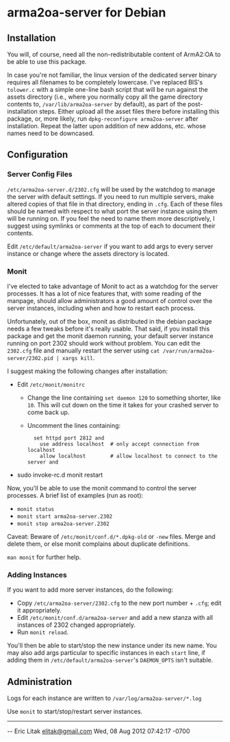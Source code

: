 arma2oa-server for Debian
=========================

## Installation
You will, of course, need all the non-redistributable content of ArmA2:OA to be
able to use this package.

In case you're not familiar, the linux version of the dedicated server binary
requires all filenames to be completely lowercase. I've replaced BIS's `tolower.c`
with a simple one-line bash script that will be run against the assets
directory (i.e., where you normally copy all the game directory contents to,
`/var/lib/arma2oa-server` by default), as part of the post-installation steps.
Either upload all the asset files there before installing this package, or,
more likely, run `dpkg-reconfigure arma2oa-server` after installation. Repeat
the latter upon addition of new addons, etc. whose names need to be downcased.

## Configuration

### Server Config Files
`/etc/arma2oa-server.d/2302.cfg` will be used by the watchdog to manage the
server with default settings. If you need to run multiple servers, make altered
copies of that file in that directory, ending in `.cfg`. Each of these files
should be named with respect to what port the server instance using them will
be running on. If you feel the need to name them more descriptively, I suggest
using symlinks or comments at the top of each to document their contents.

Edit `/etc/default/arma2oa-server` if you want to add args to every server
instance or change where the assets directory is located.

### Monit
I've elected to take advantage of Monit to act as a watchdog for the server
processes. It has a lot of nice features that, with some reading of the
manpage, should allow administrators a good amount of control over the server
instances, including when and how to restart each process.

Unfortunately, out of the box, monit as distributed in the debian package needs
a few tweaks before it's really usable. That said, if you install this package
and get the monit daemon running, your default server instance running on port
2302 should work without problem. You can edit the `2302.cfg` file and manually
restart the server using `cat /var/run/arma2oa-server/2302.pid | xargs kill`.

I suggest making the following changes after installation:

* Edit `/etc/monit/monitrc`

    * Change the line containing `set daemon 120` to something shorter, like `10`.
      This will cut down on the time it takes for your crashed server to come
      back up.
    * Uncomment the lines containing:

            set httpd port 2812 and
              use address localhost  # only accept connection from localhost
              allow localhost        # allow localhost to connect to the server and

* sudo invoke-rc.d monit restart

Now, you'll be able to use the monit command to control the server processes. A brief list of examples (run as root):

* `monit status`
* `monit start arma2oa-server.2302`
* `monit stop arma2oa-server.2302`

Caveat: Beware of `/etc/monit/conf.d/*.dpkg-old` or `-new` files. Merge and
delete them, or else monit complains about duplicate definitions.

`man monit` for further help.

### Adding Instances
If you want to add more server instances, do the following:

* Copy `/etc/arma2oa-server/2302.cfg` to the new port number + `.cfg`; edit it appropriately.
* Edit `/etc/monit/conf.d/arma2oa-server` and add a new stanza with all instances of 2302 changed appropriately.
* Run `monit reload`.

You'll then be able to start/stop the new instance under its new name. You may also add args particular to specific instances in each `start` line, if adding them in `/etc/default/arma2oa-server`'s `DAEMON_OPTS` isn't suitable.

## Administration

Logs for each instance are written to `/var/log/arma2oa-server/*.log`

Use `monit` to start/stop/restart server instances.


---

 -- Eric Litak <elitak@gmail.com>   Wed, 08 Aug 2012 07:42:17 -0700
